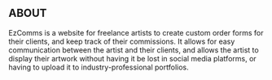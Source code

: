 ## ABOUT
EzComms is a website for freelance artists to create custom order forms for their clients, and keep track of their commissions. It allows for easy communication between the artist and their clients, and allows the artist to display their artwork without having it be lost in social media platforms, or having to upload it to industry-professional portfolios.
